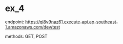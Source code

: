 # ex_4

endpoint: https://ql8v9naz61.execute-api.ap-southeast-1.amazonaws.com/dev/test

methods: GET, POST
